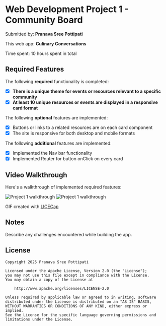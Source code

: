 # Web Development Project 1 - Community Board

Submitted by: **Pranava Sree Pottipati**

This web app: **Culinary Conversations**

Time spent: 10 hours spent in total

## Required Features

The following **required** functionality is completed:

- [x] **There is a unique theme for events or resources relevant to a specific community**
- [x] **At least 10 unique resources or events are displayed in a responsive card format**

The following **optional** features are implemented:

- [x] Buttons or links to a related resources are on each card component
- [x] The site is responsive for both desktop and mobile formats

The following **additional** features are implemented:

- [x] Implemented the Nav bar functionality
- [x] Implemented Router for button onClick on every card

## Video Walkthrough

Here's a walkthrough of implemented required features:

![Project 1 walkthrough](./public/CodePath_Prework_Walkthrough.gif)
![Project 1 walkthrough](./public/CodePath_Prework_Walkthrough.gif)

<!-- Replace this with whatever GIF tool you used! -->

GIF created with [LICECap](https://www.cockos.com/licecap/)

## Notes

Describe any challenges encountered while building the app.

## License

    Copyright 2025 Pranava Sree Pottipati

    Licensed under the Apache License, Version 2.0 (the "License");
    you may not use this file except in compliance with the License.
    You may obtain a copy of the License at

        http://www.apache.org/licenses/LICENSE-2.0

    Unless required by applicable law or agreed to in writing, software
    distributed under the License is distributed on an "AS IS" BASIS,
    WITHOUT WARRANTIES OR CONDITIONS OF ANY KIND, either express or implied.
    See the License for the specific language governing permissions and
    limitations under the License.
